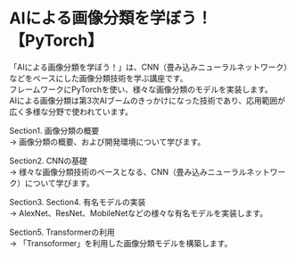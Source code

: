 # AIによる画像分類を学ぼう！【PyTorch】
「AIによる画像分類を学ぼう！」は、CNN（畳み込みニューラルネットワーク）などをベースにした画像分類技術を学ぶ講座です。  
フレームワークにPyTorchを使い、様々な画像分類のモデルを実装します。  
AIによる画像分類は第3次AIブームのきっかけになった技術であり、応用範囲が広く多様な分野で使われています。  
  
Section1. 画像分類の概要  
→ 画像分類の概要、および開発環境について学びます。  

Section2. CNNの基礎  
→ 様々な画像分類技術のベースとなる、CNN（畳み込みニューラルネットワーク）について学びます。  
  
Section3. Section4. 有名モデルの実装  
→ AlexNet、ResNet、MobileNetなどの様々な有名モデルを実装します。  
  
Section5. Transformerの利用  
→ 「Transoformer」を利用した画像分類モデルを構築します。  
